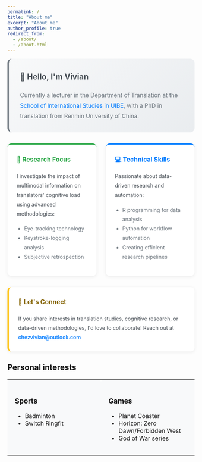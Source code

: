 ```yaml
---
permalink: /
title: "About me"
excerpt: "About me"
author_profile: true
redirect_from: 
  - /about/
  - /about.html
---
```


<div style="max-width: 800px; margin: 0 auto; line-height: 1.8;">

<div style="background: linear-gradient(135deg, #f8f9fa 0%, #e9ecef 100%); padding: 30px; border-radius: 12px; margin-bottom: 30px; border-left: 4px solid #6c757d;">
<h2 style="margin-top: 0; color: #495057; font-size: 1.5em;">👋 Hello, I'm Vivian</h2>
<p style="margin-bottom: 0; font-size: 1.1em; color: #6c757d;">
Currently a lecturer in the Department of Translation at the <a href="https://sis.uibe.edu.cn/szdwx/xxjs/fy/2d8876d8a3db4c238fc33ac323f61563.htm" style="color: #007bff; text-decoration: none;">School of International Studies in UIBE</a>, with a PhD in translation from Renmin University of China.
</p>
</div>

<div style="display: grid; grid-template-columns: 1fr 1fr; gap: 25px; margin-bottom: 30px;">
<div style="background: #fff; padding: 25px; border-radius: 10px; box-shadow: 0 2px 10px rgba(0,0,0,0.08); border-top: 3px solid #28a745;">
<h3 style="margin-top: 0; color: #28a745; font-size: 1.2em;">🔬 Research Focus</h3>
<p style="margin-bottom: 15px; color: #495057;">
I investigate the impact of multimodal information on translators' cognitive load using advanced methodologies:
</p>
<ul style="color: #6c757d; padding-left: 20px;">
<li>Eye-tracking technology</li>
<li>Keystroke-logging analysis</li>
<li>Subjective retrospection</li>
</ul>
</div>

<div style="background: #fff; padding: 25px; border-radius: 10px; box-shadow: 0 2px 10px rgba(0,0,0,0.08); border-top: 3px solid #007bff;">
<h3 style="margin-top: 0; color: #007bff; font-size: 1.2em;">💻 Technical Skills</h3>
<p style="margin-bottom: 15px; color: #495057;">
Passionate about data-driven research and automation:
</p>
<ul style="color: #6c757d; padding-left: 20px;">
<li>R programming for data analysis</li>
<li>Python for workflow automation</li>
<li>Creating efficient research pipelines</li>
</ul>
</div>
</div>

<div style="background: #fff; padding: 25px; border-radius: 10px; box-shadow: 0 2px 10px rgba(0,0,0,0.08); border-left: 4px solid #ffc107; margin-bottom: 30px;">
<h3 style="margin-top: 0; color: #856404; font-size: 1.2em;">🤝 Let's Connect</h3>
<p style="margin-bottom: 0; color: #495057;">
If you share interests in translation studies, cognitive research, or data-driven methodologies, I'd love to collaborate! Reach out at <a href="mailto:chezvivian@outlook.com" style="color: #007bff; text-decoration: none; font-weight: 500;">chezvivian@outlook.com</a>
</p>
</div>

</div>

## Personal interests 

<table style="width: 100%; border-collapse: collapse; margin: 20px 0;">
<tr>
<td style="width: 50%; padding: 20px; background-color: #f8f9fa; border-radius: 8px; vertical-align: top;">
<h3>Sports</h3>
<ul>
<li>Badminton</li>
<li>Switch Ringfit</li>
</ul>
</td>
<td style="width: 50%; padding: 20px; background-color: #f8f9fa; border-radius: 8px; vertical-align: top;">
<h3>Games</h3>
<ul>
<li>Planet Coaster</li>
<li>Horizon: Zero Dawn/Forbidden West</li>
<li>God of War series</li>
</ul>
</td>
</tr>
</table>

  
